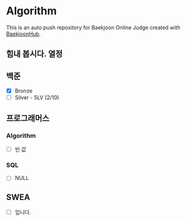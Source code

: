 # Algorithm
This is an auto push repository for Baekjoon Online Judge created with [BaekjoonHub](https://github.com/BaekjoonHub/BaekjoonHub).

## 힘내 봅시다. 열정


## 백준
- [X] Bronze
- [ ] Silver
      - 5LV (2/10)

## 프로그래머스
### Algorithm
- [ ] 빈 값

### SQL
- [ ] NULL

## SWEA
- [ ] 입니다.
